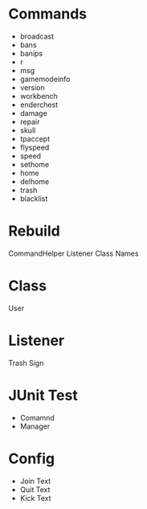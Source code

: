 # Commands

* broadcast
* bans
* banips
* r
* msg
* gamemodeinfo
* version
* workbench
* enderchest
* damage
* repair
* skull
* tpaccept
* flyspeed
* speed
* sethome
* home
* delhome
* trash
* blacklist

# Rebuild

CommandHelper
Listener Class Names


# Class

User

# Listener

Trash Sign

# JUnit Test

* Comamnd
* Manager

# Config

* Join Text
* Quit Text
* Kick Text
